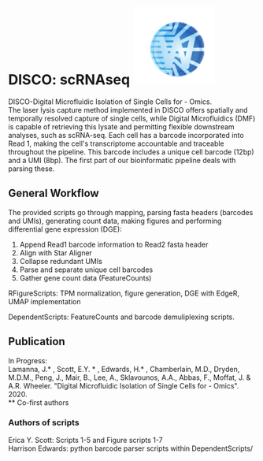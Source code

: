 # DISCO: scRNAseq ![alt text](https://github.com/eyscott/DISCO_scRNAseq/blob/master/Images/WheelerLabLogo.png "Wheeler Lab")
DISCO-Digital Microfluidic Isolation of Single Cells for - Omics.  
The laser lysis capture method implemented in DISCO offers spatially and temporally resolved capture of single cells, while Digital Microfluidics (DMF) is capable of retrieving this lysate and permitting flexible downstream analyses, such as scRNA-seq.
Each cell has a barcode incorporated into Read 1, making the cell's transcriptome accountable and traceable throughout the pipeline. This barcode includes a unique cell barcode (12bp) and a UMI (8bp). The first part of our bioinformatic pipeline deals with parsing these.

## General Workflow
The provided scripts go through mapping, parsing fasta headers (barcodes and UMIs), generating count data, making figures and performing differential gene expression (DGE):
1. Append Read1 barcode information to Read2 fasta header 
2. Align with Star Aligner 
3. Collapse redundant UMIs 
4. Parse and separate unique cell barcodes 
5. Gather gene count data (FeatureCounts)

RFigureScripts: TPM normalization, figure generation, DGE with EdgeR, UMAP implementation 

DependentScripts: FeatureCounts and barcode demuliplexing scripts.

## Publication
In Progress:  
Lamanna, J.* , Scott, E.Y. * , Edwards, H.* , Chamberlain, M.D., Dryden, M.D.M., Peng, J., Mair, B., Lee, A., Sklavounos, A.A., Abbas, F., Moffat, J. & A.R. Wheeler. "Digital Microfluidic Isolation of Single Cells for - Omics". 2020.  
 ** Co-first authors

### Authors of scripts
Erica Y. Scott: Scripts 1-5 and Figure scripts 1-7  
Harrison Edwards: python barcode parser scripts within DependentScripts/ 
